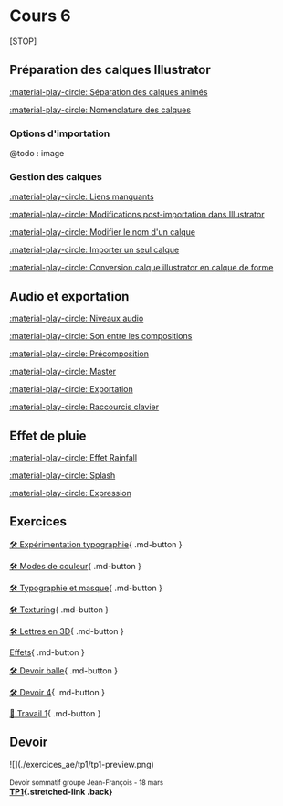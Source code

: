 # Cours 6

[STOP]

## Préparation des calques Illustrator

[:material-play-circle: Séparation des calques animés](https://cmontmorency365.sharepoint.com/:v:/s/TIM-582214-Animation2d77/ERC8vR9l20BLpguxQ-27JOABlZ5BHqBPrMKReA9RR14vGQ?e=1B2vQt)

[:material-play-circle: Nomenclature des calques](https://cmontmorency365.sharepoint.com/:v:/s/TIM-582214-Animation2d77/Eea10yK5n49Im7lS5wwrmU4B2s_D1WXRAE4q_WH_ECWHww?e=q5R6ay)

### Options d'importation

@todo : image

### Gestion des calques

[:material-play-circle: Liens manquants](https://cmontmorency365.sharepoint.com/:v:/s/TIM-582214-Animation2d77/ES3nv_1D8ZdAsKPArJnWVLkBJ-5M9t8wkd7EeCbRdg5Ngg?e=sfyJuF)

[:material-play-circle: Modifications post-importation dans Illustrator](https://cmontmorency365.sharepoint.com/:v:/s/TIM-582214-Animation2d77/EVIfgqGazEhAqd99_-3SOjcBEfhfyuZHQwNUMgWdS5WGaA?e=YOLCxB)

[:material-play-circle: Modifier le nom d'un calque](https://cmontmorency365.sharepoint.com/:v:/s/TIM-582214-Animation2d77/EQcjlwgo8Z1OijsfHEX-8jsBhjyJH8zxQryYEYHGwlGlbQ?e=bESBVt)

[:material-play-circle: Importer un seul calque](https://cmontmorency365.sharepoint.com/:v:/s/TIM-582214-Animation2d77/Eeix9K7ueJ5ItEfsMcrURvABXeyOgUtv61gWlol4vSlgrQ?e=ekA3yb)

[:material-play-circle: Conversion calque illustrator en calque de forme](https://cmontmorency365.sharepoint.com/:v:/s/TIM-582214-Animation2d77/EUyUFWWUoVdAmD3oXbSUD0sB8rC3YJgeHFVlIU41NPRWvA?e=Mlt4vS)

## Audio et exportation

[:material-play-circle: Niveaux audio](https://cmontmorency365.sharepoint.com/:v:/s/TIM-582214-Animation2d77/EYbpj09zkD1GhDBl7317eG0BPrqEIQO99a4xpBsyZSaCHw?e=c5fFq5)

[:material-play-circle: Son entre les compositions](https://cmontmorency365.sharepoint.com/:v:/s/TIM-582214-Animation2d77/EcEavxk_TbpHhxotp2CIcNsBJkUQZJN3yt5sDIsLc2hqcA?e=DBw3ZB)

[:material-play-circle: Précomposition](https://cmontmorency365.sharepoint.com/:v:/s/TIM-582214-Animation2d77/EYd2F6D_qkFPlmhAlDyYKMAB7DiYmy3ej8tJPcGw3eHeqQ?e=fcdAXl)

[:material-play-circle: Master](https://cmontmorency365.sharepoint.com/:v:/s/TIM-582214-Animation2d77/EdYh6hVPDCxHhf6VA7zWbR8BEyczlnp2lYrVGSK6BAVJHw?e=lrhqIm)

[:material-play-circle: Exportation](https://cmontmorency365.sharepoint.com/:v:/s/TIM-582214-Animation2d77/EeWZd6JaVOhGnr8mxzEdcaEB5Zp3XG9HCr5FkgMZ32SXuA?e=f5Nt2e)

[:material-play-circle: Raccourcis clavier](https://cmontmorency365.sharepoint.com/:v:/s/TIM-582214-Animation2d77/EX-VYq5wHelAhHneg7d7tXwBwgwljY5y4djXpmZSItBsKA?e=lAtSjz)

## Effet de pluie

[:material-play-circle: Effet Rainfall](https://cmontmorency365.sharepoint.com/:v:/s/TIM-582214-Animation2d77/ERH5bWOx7BVInt8_ULJ6OwsBYh8u9XTHKri8jIjvVS6pYA?e=y75sjm)

[:material-play-circle: Splash](https://cmontmorency365.sharepoint.com/:v:/s/TIM-582214-Animation2d77/EbTWdoyUo3NDvs0zyxz3U1wBPjyHqOjtHH7jLdiRGCO4ZA?e=91ggi9)

[:material-play-circle: Expression](https://cmontmorency365.sharepoint.com/:v:/s/TIM-582214-Animation2d77/ETxZvGlMdL1CisMBrtucYZUBBXWDcGTiq03-DEA3SEBKgA?e=C4F33M)

## Exercices


[🛠️ Expérimentation typographie](exercices_ae/09_experimentation_typo.md){ .md-button }

[🛠️ Modes de couleur](exercices_ae/09_modes_couleur.md){ .md-button }

[🛠️ Typographie et masque](exercices_ae/09_typo_masque.md){ .md-button }

[🛠️ Texturing](exercices_ae/09_texturing.md){ .md-button }

[🛠️ Lettres en 3D](exercices_ae/09_3d_lettre.md){ .md-button }

[Effets](exercices_ae/08_effets.md){ .md-button }

[🛠️ Devoir balle](exercices_ae/devoir_balle.md){ .md-button }

[🛠️ Devoir 4](exercices_ae/devoir_c4.md){ .md-button }

[💼 Travail 1](exercices_ae/travail1.md){ .md-button }

## Devoir

<div class="grid grid-1-2" markdown>
  ![](./exercices_ae/tp1/tp1-preview.png)

  <small>Devoir sommatif groupe Jean-François - 18 mars</small><br>
  **[TP1](./exercices_ae/tp1/tp1.md){.stretched-link .back}**
</div>